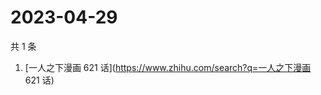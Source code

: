 # 2023-04-29

共 1 条

<!-- BEGIN -->
<!-- 最后更新时间 Sat Apr 29 2023 05:02:00 GMT+0800 (China Standard Time) -->

1. [一人之下漫画 621 话](https://www.zhihu.com/search?q=一人之下漫画 621 话)

<!-- END -->
